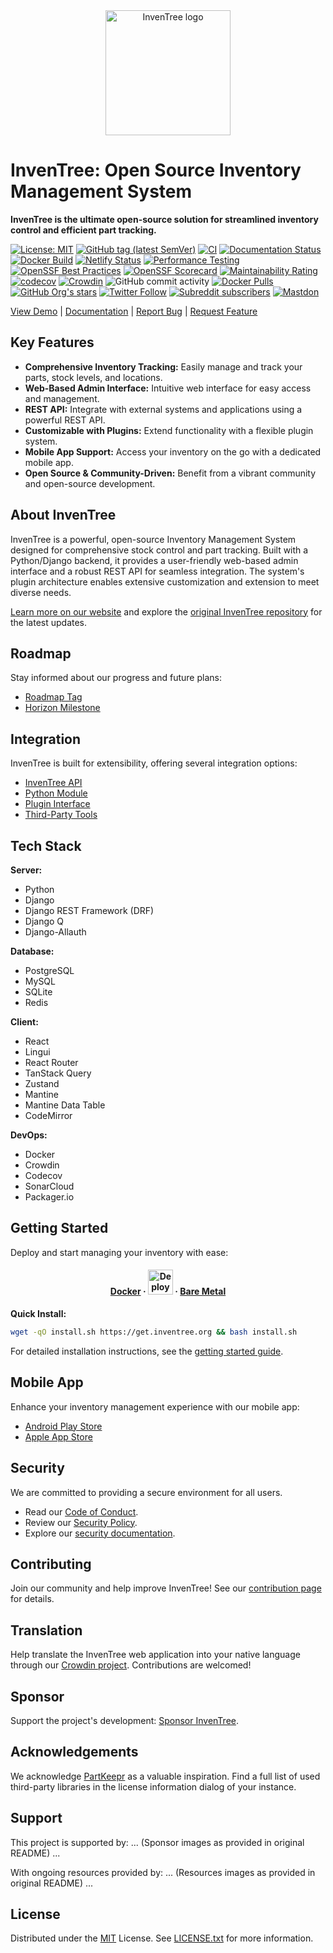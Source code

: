 <!-- InvenTree Logo -->
<div align="center">
  <img src="assets/images/logo/inventree.png" alt="InvenTree logo" width="200" height="auto" />
</div>

# InvenTree: Open Source Inventory Management System

**InvenTree is the ultimate open-source solution for streamlined inventory control and efficient part tracking.**

[![License: MIT](https://img.shields.io/badge/License-MIT-yellow.svg)](https://opensource.org/license/MIT)
[![GitHub tag (latest SemVer)](https://img.shields.io/github/v/tag/inventree/inventree)]()
[![CI](https://github.com/inventree/inventree/actions/workflows/qc_checks.yaml/badge.svg)]()
[![Documentation Status](https://readthedocs.org/projects/inventree/badge/?version=latest)]()
[![Docker Build](https://github.com/inventree/inventree/actions/workflows/docker.yaml/badge.svg)]()
[![Netlify Status](https://api.netlify.com/api/v1/badges/9bbb2101-0a4d-41e7-ad56-b63fb6053094/deploy-status)]()
[![Performance Testing](https://dev.azure.com/InvenTree/InvenTree%20test%20statistics/_apis/build/status%2Fmatmair.InvenTree?branchName=testing)]()
[![OpenSSF Best Practices](https://bestpractices.coreinfrastructure.org/projects/7179/badge)]()
[![OpenSSF Scorecard](https://api.securityscorecards.dev/projects/github.com/inventree/InvenTree/badge)]()
[![Maintainability Rating](https://sonarcloud.io/api/project_badges/measure?project=inventree_InvenTree&metric=sqale_rating)]()
[![codecov](https://codecov.io/gh/inventree/InvenTree/graph/badge.svg?token=9DZRGUUV7B)]()
[![Crowdin](https://badges.crowdin.net/inventree/localized.svg)]()
![GitHub commit activity](https://img.shields.io/github/commit-activity/m/inventree/inventree)
[![Docker Pulls](https://img.shields.io/docker/pulls/inventree/inventree)]()
[![GitHub Org's stars](https://img.shields.io/github/stars/inventree?style=social)]()
[![Twitter Follow](https://img.shields.io/twitter/follow/inventreedb?style=social)]()
[![Subreddit subscribers](https://img.shields.io/reddit/subreddit-subscribers/inventree?style=social)]()
[![Mastdon](https://img.shields.io/badge/dynamic/json?label=Mastodon&query=followers_count&url=https%3A%2F%2Fchaos.social%2Fapi%2Fv1%2Faccounts%2Flookup%3Facct=InvenTree&logo=mastodon&style=social)]()

[View Demo](https://demo.inventree.org/) | [Documentation](https://docs.inventree.org/en/latest/) | [Report Bug](https://github.com/inventree/InvenTree/issues/new?template=bug_report.md&title=[BUG]) | [Request Feature](https://github.com/inventree/InvenTree/issues/new?template=feature_request.md&title=[FR])

## Key Features

*   **Comprehensive Inventory Tracking:** Easily manage and track your parts, stock levels, and locations.
*   **Web-Based Admin Interface:** Intuitive web interface for easy access and management.
*   **REST API:** Integrate with external systems and applications using a powerful REST API.
*   **Customizable with Plugins:** Extend functionality with a flexible plugin system.
*   **Mobile App Support:** Access your inventory on the go with a dedicated mobile app.
*   **Open Source & Community-Driven:** Benefit from a vibrant community and open-source development.

## About InvenTree

InvenTree is a powerful, open-source Inventory Management System designed for comprehensive stock control and part tracking. Built with a Python/Django backend, it provides a user-friendly web-based admin interface and a robust REST API for seamless integration. The system's plugin architecture enables extensive customization and extension to meet diverse needs.

[Learn more on our website](https://inventree.org) and explore the [original InvenTree repository](https://github.com/inventree/InvenTree) for the latest updates.

## Roadmap

Stay informed about our progress and future plans:

*   [Roadmap Tag](https://github.com/inventree/InvenTree/issues?q=is%3Aopen+is%3Aissue+label%3Aroadmap)
*   [Horizon Milestone](https://github.com/inventree/InvenTree/milestone/42)

## Integration

InvenTree is built for extensibility, offering several integration options:

*   [InvenTree API](https://docs.inventree.org/en/latest/api/)
*   [Python Module](https://docs.inventree.org/en/latest/api/python/)
*   [Plugin Interface](https://docs.inventree.org/en/latest/plugins/)
*   [Third-Party Tools](https://docs.inventree.org/en/latest/plugins/integrate/)

## Tech Stack

**Server:**

*   Python
*   Django
*   Django REST Framework (DRF)
*   Django Q
*   Django-Allauth

**Database:**

*   PostgreSQL
*   MySQL
*   SQLite
*   Redis

**Client:**

*   React
*   Lingui
*   React Router
*   TanStack Query
*   Zustand
*   Mantine
*   Mantine Data Table
*   CodeMirror

**DevOps:**

*   Docker
*   Crowdin
*   Codecov
*   SonarCloud
*   Packager.io

## Getting Started

Deploy and start managing your inventory with ease:

<div align="center"><h4>
    <a href="https://docs.inventree.org/en/latest/start/docker/">Docker</a>
    <span> · </span>
    <a href="https://inventree.org/digitalocean"><img src="https://www.deploytodo.com/do-btn-blue-ghost.svg" alt="Deploy to DO" width="auto" height="40" /></a>
    <span> · </span>
    <a href="https://docs.inventree.org/en/latest/start/install/">Bare Metal</a>
</h4></div>

**Quick Install:**

```bash
wget -qO install.sh https://get.inventree.org && bash install.sh
```

For detailed installation instructions, see the [getting started guide](https://docs.inventree.org/en/latest/start/install/).

## Mobile App

Enhance your inventory management experience with our mobile app:

*   [Android Play Store](https://play.google.com/store/apps/details?id=inventree.inventree_app)
*   [Apple App Store](https://apps.apple.com/au/app/inventree/id1581731101#?platform=iphone)

## Security

We are committed to providing a secure environment for all users.
*   Read our [Code of Conduct](CODE_OF_CONDUCT.md).
*   Review our [Security Policy](SECURITY.md).
*   Explore our [security documentation](https://docs.inventree.org/en/latest/security/).

## Contributing

Join our community and help improve InvenTree! See our [contribution page](https://docs.inventree.org/en/latest/develop/contributing/) for details.

## Translation

Help translate the InvenTree web application into your native language through our [Crowdin project](https://crowdin.com/project/inventree). Contributions are welcomed!

## Sponsor

Support the project's development: [Sponsor InvenTree](https://github.com/sponsors/inventree).

## Acknowledgements

We acknowledge [PartKeepr](https://github.com/partkeepr/PartKeepr) as a valuable inspiration.
Find a full list of used third-party libraries in the license information dialog of your instance.

## Support

This project is supported by:
... (Sponsor images as provided in original README) ...

With ongoing resources provided by:
... (Resources images as provided in original README) ...

## License

Distributed under the [MIT](https://choosealicense.com/licenses/mit/) License. See [LICENSE.txt](https://github.com/inventree/InvenTree/blob/master/LICENSE) for more information.